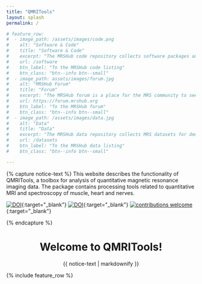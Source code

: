 ```yaml
---
title: "QMRITools"
layout: splash
permalink: /

# feature_row:
#  - image_path: /assets/images/code.png
#    alt: "Software & Code"
#    title: "Software & Code"
#    excerpt: "The MRSHub code repository collects software packages and functions to process, manipulate, analyse, and display MRS data."
#    url: /software
#    btn_label: "To the MRSHub code listing"
#    btn_class: "btn--info btn--small"
#  - image_path: assets/images/forum.jpg
#    alt: "MRSHub Forum"
#    title: "Forum"
#    excerpt: "The MRSHub forum is a place for the MRS community to seek support, exchange ideas, ask questions, and collaborate."
#    url: https://forum.mrshub.org
#    btn_label: "To the MRSHub forum"
#    btn_class: "btn--info btn--small"
#  - image_path: /assets/images/data.jpg
#    alt: "Data"
#    title: "Data"
#    excerpt: "The MRSHub data repository collects MRS datasets for demonstration and testing of new methods."     
#    url: /datasets
#    btn_label: "To the MRSHub data listing"
#    btn_class: "btn--info btn--small"

---
```


{% capture notice-text %}
This website describes the functionality of QMRITools, a toolbox for analysis of quantitative magnetic resonance imaging data. The package contains processing tools related to quantitative MRI and spectroscopy of muscle, heart and nerves.

[![DOI](https://zenodo.org/badge/DOI/10.5281/zenodo.3820494.svg)](https://doi.org/10.5281/zenodo.3820494){:target="_blank"}
[![DOI](https://joss.theoj.org/papers/10.21105/joss.01204/status.svg)](https://doi.org/10.21105/joss.01204){:target="_blank"}
[![contributions welcome](https://img.shields.io/badge/contributions-welcome-brightgreen.svg?style=flat)](https://github.com/dwyl/esta/issues){:target="_blank"}

{% endcapture %}

<div class="notice--info" align="center">
  <h1>Welcome to QMRITools!</h1>
  {{ notice-text | markdownify }}
</div>

{% include feature_row %}
